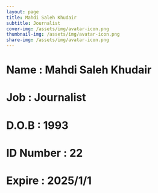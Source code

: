 ```yaml
---
layout: page
title: Mahdi Saleh Khudair
subtitle: Journalist
cover-img: /assets/img/avatar-icon.png
thumbnail-img: /assets/img/avatar-icon.png
share-img: /assets/img/avatar-icon.png
---
```


# Name : Mahdi Saleh Khudair 
# Job : Journalist
# D.O.B : 1993
# ID Number : 22
# Expire : 2025/1/1
